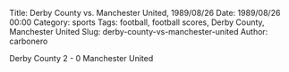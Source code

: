 Title: Derby County vs. Manchester United, 1989/08/26
Date: 1989/08/26 00:00
Category: sports
Tags: football, football scores, Derby County, Manchester United
Slug: derby-county-vs-manchester-united
Author: carbonero


Derby County 2 - 0 Manchester United
